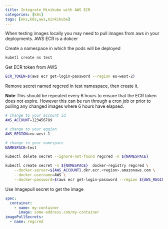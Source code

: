 ```yaml
---
title: Integrate Minikube with AWS ECR
categories: [k8s]
tags: [eks,k8s,aws,minkikube]
---
```

When testing images locally you may need to pull images from aws in your deployments. AWS ECR is a dokcer  

Create a namespace in which the pods will be deployed
```bash
kubetl create ns test
```

Get ECR token from AWS 
```bash
ECR_TOKEN=$(aws ecr get-login-password --region eu-west-2)
```


Remove secret named regcred in test namespace, then create it. 

**Note**
This should be repeated every 6 hours to ensure that the ECR token does not expire. However this can be run through a cron job or prior to pulling any changed images where 6 hours have elapsed. 
```bash
# change to your account id
AWS_ACCOUNT=123456789

# change to your eqgion
AWS_REGION=eu-west-1

# change to your namespace
NAMESPACE=test

kubectl delete secret --ignore-not-found regcred -n ${NAMESPACE} 

kubectl create secret -n ${NAMESPACE}  docker-registry regcred \
    --docker-server=${AWS_ACCOUNT}.dkr.ecr.<region>.amazonaws.com \
    --docker-username=AWS \
    --docker-password=$(aws ecr get-login-password --region ${AWS_REGION})
```


Use Imagepull secret to get the image 
```yaml
spec:
  container:
    - name: my-container
      image: some-address.com/my-container 
imagePullSecrets:
  - name: regcred
```
